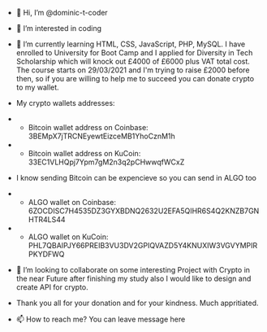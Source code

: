 - 👋 Hi, I’m @dominic-t-coder
- 👀 I’m interested in coding
- 🌱 I’m currently learning HTML, CSS, JavaScript, PHP, MySQL. I have enrolled to University for Boot Camp and I applied for Diversity in Tech Scholarship which will knock out £4000 of £6000 plus VAT total cost. The course starts on 29/03/2021 and I'm trying to raise £2000 before then, so if you are willing to help me to succeed you can donate crypto to my wallet.

- My crypto wallets addresses:
- - Bitcoin wallet address on Coinbase: 3BEMpX7jTRCNEyewtEizceMB1YhoCznM1h
- - Bitcoin wallet address on KuCoin: 33EC1VLHQpj7Ypm7gM2n3q2pCHwwqfWCxZ

- I know sending Bitcoin can be expencieve so you can send in ALGO too
- - ALGO wallet on Coinbase: 6ZOCDISC7H4535DZ3GYXBDNQ2632U2EFA5QIHR6S4Q2KNZB7GNHTR4LS44
- - ALGO wallet on KuCoin: PHL7QBAIPJY66PREIB3VU3DV2GPIQVAZD5Y4KNUXIW3VGVYMPIRPKYDFWQ

- 💞️ I’m looking to collaborate on some interesting Project with Crypto in the near Future after finishing my study also I would like to design and create API for crypto.

- Thank you all for your donation and for your kindness. Much appritiated.

- 📫 How to reach me? You can leave message here
<!---
dominic-t-coder/dominic-t-coder is a ✨ special ✨ repository because its `README.md` (this file) appears on your GitHub profile.
You can click the Preview link to take a look at your changes.
--->
